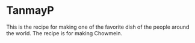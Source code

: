 # TanmayP
This is the recipe for making one of the 
favorite dish of the people around the world.
The recipe is for making Chowmein. 

